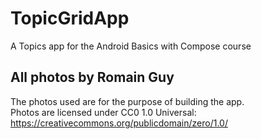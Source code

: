 # TopicGridApp
 A Topics app for the Android Basics with Compose course

## All photos by Romain Guy
 The photos used are for the purpose of building the app.\
 Photos are licensed under CC0 1.0 Universal: https://creativecommons.org/publicdomain/zero/1.0/
